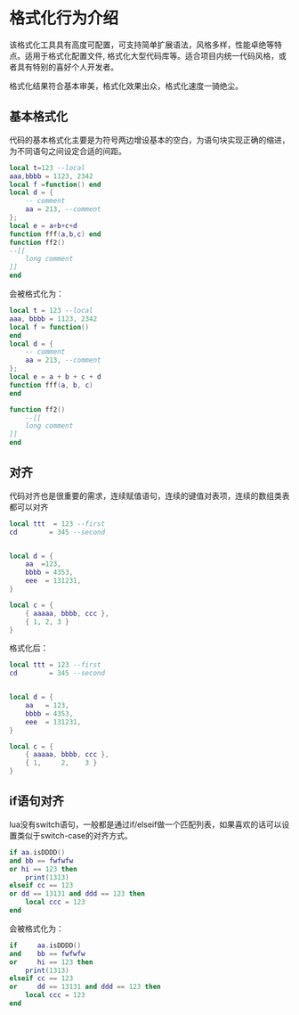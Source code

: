 # 格式化行为介绍

该格式化工具具有高度可配置，可支持简单扩展语法，风格多样，性能卓绝等特点。适用于格式化配置文件, 格式化大型代码库等。适合项目内统一代码风格，或者具有特别的喜好个人开发者。

格式化结果符合基本审美，格式化效果出众，格式化速度一骑绝尘。

## 基本格式化

代码的基本格式化主要是为符号两边增设基本的空白，为语句块实现正确的缩进，为不同语句之间设定合适的间距。

```lua
local t=123 --local
aaa,bbbb = 1123, 2342
local f =function() end
local d = {
    -- comment
    aa = 213, --comment
};
local e = a+b+c+d
function fff(a,b,c) end
function ff2()
--[[
    long comment
]]
end
```

会被格式化为：
```lua
local t = 123 --local
aaa, bbbb = 1123, 2342
local f = function()
end
local d = {
    -- comment
    aa = 213, --comment
};
local e = a + b + c + d
function fff(a, b, c)
end

function ff2()
    --[[
    long comment
]]
end
```

## 对齐

代码对齐也是很重要的需求，连续赋值语句，连续的键值对表项，连续的数组类表都可以对齐

```lua
local ttt  = 123 --first
cd        = 345 --second


local d = {
    aa  =123,
    bbbb = 4353,
    eee  = 131231,
}

local c = {
    { aaaaa, bbbb, ccc },
    { 1, 2, 3 }
}
```

格式化后：

```lua
local ttt = 123 --first
cd        = 345 --second


local d = {
    aa   = 123,
    bbbb = 4353,
    eee  = 131231,
}

local c = {
    { aaaaa, bbbb, ccc },
    { 1,     2,    3 }
}
```

## if语句对齐

lua没有switch语句，一般都是通过if/elseif做一个匹配列表，如果喜欢的话可以设置类似于switch-case的对齐方式。

```lua
if aa.isDDDD()
and bb == fwfwfw
or hi == 123 then
    print(1313)
elseif cc == 123
or dd == 13131 and ddd == 123 then
    local ccc = 123
end
```

会被格式化为：
```lua
if     aa.isDDDD()
and    bb == fwfwfw
or     hi == 123 then
    print(1313)
elseif cc == 123
or     dd == 13131 and ddd == 123 then
    local ccc = 123
end
```
